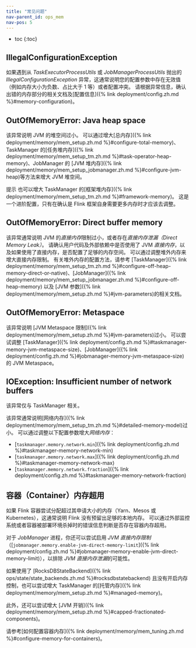 ```yaml
---
title: "常见问题"
nav-parent_id: ops_mem
nav-pos: 5
---
```

<!--
Licensed to the Apache Software Foundation (ASF) under one
or more contributor license agreements.  See the NOTICE file
distributed with this work for additional information
regarding copyright ownership.  The ASF licenses this file
to you under the Apache License, Version 2.0 (the
"License"); you may not use this file except in compliance
with the License.  You may obtain a copy of the License at

  http://www.apache.org/licenses/LICENSE-2.0

Unless required by applicable law or agreed to in writing,
software distributed under the License is distributed on an
"AS IS" BASIS, WITHOUT WARRANTIES OR CONDITIONS OF ANY
KIND, either express or implied.  See the License for the
specific language governing permissions and limitations
under the License.
-->

* toc
{:toc}

## IllegalConfigurationException

如果遇到从 *TaskExecutorProcessUtils* 或 *JobManagerProcessUtils* 抛出的 *IllegalConfigurationException* 异常，这通常说明您的配置参数中存在无效值（例如内存大小为负数、占比大于 1 等）或者配置冲突。
请根据异常信息，确认出错的内存部分的相关文档及[配置信息]({% link deployment/config.zh.md %}#memory-configuration)。

## OutOfMemoryError: Java heap space

该异常说明 JVM 的堆空间过小。
可以通过增大[总内存]({% link deployment/memory/mem_setup.zh.md %}#configure-total-memory)、TaskManager 的[任务堆内存]({% link deployment/memory/mem_setup_tm.zh.md %}#task-operator-heap-memory)、JobManager 的 [JVM 堆内存]({% link deployment/memory/mem_setup_jobmanager.zh.md %}#configure-jvm-heap)等方法来增大 JVM 堆空间。

<span class="label label-info">提示</span>
也可以增大 TaskManager 的[框架堆内存]({% link deployment/memory/mem_setup_tm.zh.md %}#framework-memory)。
这是一个进阶配置，只有在确认是 Flink 框架自身需要更多内存时才应该去调整。

## OutOfMemoryError: Direct buffer memory

该异常通常说明 JVM 的*直接内存*限制过小，或者存在*直接内存泄漏（Direct Memory Leak）*。
请确认用户代码及外部依赖中是否使用了 JVM *直接内存*，以及如果使用了直接内存，是否配置了足够的内存空间。
可以通过调整堆外内存来增大直接内存限制。
有关堆外内存的配置方法，请参考 [TaskManager]({% link deployment/memory/mem_setup_tm.zh.md %}#configure-off-heap-memory-direct-or-native)、[JobManager]({% link deployment/memory/mem_setup_jobmanager.zh.md %}#configure-off-heap-memory) 以及 [JVM 参数]({% link deployment/memory/mem_setup.zh.md %}#jvm-parameters)的相关文档。

## OutOfMemoryError: Metaspace

该异常说明 [JVM Metaspace 限制]({% link deployment/memory/mem_setup.zh.md %}#jvm-parameters)过小。
可以尝试调整 [TaskManager]({% link deployment/config.zh.md %}#taskmanager-memory-jvm-metaspace-size)、[JobManager]({% link deployment/config.zh.md %}#jobmanager-memory-jvm-metaspace-size) 的 JVM Metaspace。

## IOException: Insufficient number of network buffers

该异常仅与 TaskManager 相关。

该异常通常说明[网络内存]({% link deployment/memory/mem_setup_tm.zh.md %}#detailed-memory-model)过小。
可以通过调整以下配置参数增大*网络内存*：
* [`taskmanager.memory.network.min`]({% link deployment/config.zh.md %}#taskmanager-memory-network-min)
* [`taskmanager.memory.network.max`]({% link deployment/config.zh.md %}#taskmanager-memory-network-max)
* [`taskmanager.memory.network.fraction`]({% link deployment/config.zh.md %}#taskmanager-memory-network-fraction)

<a name="container-memory-exceeded" />

## 容器（Container）内存超用

如果 Flink 容器尝试分配超过其申请大小的内存（Yarn、Mesos 或 Kubernetes），这通常说明 Flink 没有预留出足够的本地内存。
可以通过外部监控系统或者容器被部署环境杀掉时的错误信息判断是否存在容器内存超用。

对于 *JobManager* 进程，你还可以尝试启用 *JVM 直接内存限制*（[`jobmanager.memory.enable-jvm-direct-memory-limit`]({% link deployment/config.zh.md %}#jobmanager-memory-enable-jvm-direct-memory-limit)），以排除 *JVM 直接内存泄漏*的可能性。

如果使用了 [RocksDBStateBackend]({% link ops/state/state_backends.zh.md %}#rocksdbstatebackend) 且没有开启内存控制，也可以尝试增大 TaskManager 的[托管内存]({% link deployment/memory/mem_setup.zh.md %}#managed-memory)。

此外，还可以尝试增大 [JVM 开销]({% link deployment/memory/mem_setup.zh.md %}#capped-fractionated-components)。

请参考[如何配置容器内存]({% link deployment/memory/mem_tuning.zh.md %}#configure-memory-for-containers)。
